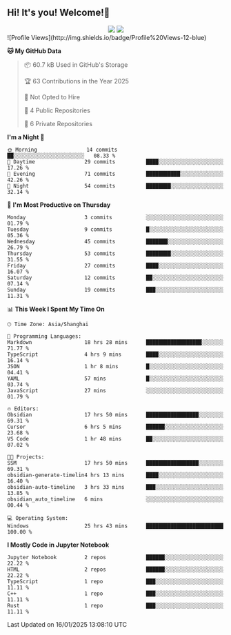 ## Hi! It's you! Welcome!👋
<div align="center">
  <img src="https://github-readme-stats.vercel.app/api/top-langs/?username=Shanshuimei" />
  <img src="https://github-readme-stats.vercel.app/api/wakatime?username=Shanshuisei&theme=transparent&hide_border=true&layout=compact&langs_count=22" />
</div>
<!--START_SECTION:waka-->
![Profile Views](http://img.shields.io/badge/Profile%20Views-12-blue)

**🐱 My GitHub Data** 

> 📦 60.7 kB Used in GitHub's Storage 
 > 
> 🏆 63 Contributions in the Year 2025
 > 
> 🚫 Not Opted to Hire
 > 
> 📜 4 Public Repositories 
 > 
> 🔑 6 Private Repositories 
 > 
**I'm a Night 🦉** 

```text
🌞 Morning                14 commits          ██░░░░░░░░░░░░░░░░░░░░░░░   08.33 % 
🌆 Daytime                29 commits          ████░░░░░░░░░░░░░░░░░░░░░   17.26 % 
🌃 Evening                71 commits          ███████████░░░░░░░░░░░░░░   42.26 % 
🌙 Night                  54 commits          ████████░░░░░░░░░░░░░░░░░   32.14 % 
```
📅 **I'm Most Productive on Thursday** 

```text
Monday                   3 commits           ░░░░░░░░░░░░░░░░░░░░░░░░░   01.79 % 
Tuesday                  9 commits           █░░░░░░░░░░░░░░░░░░░░░░░░   05.36 % 
Wednesday                45 commits          ███████░░░░░░░░░░░░░░░░░░   26.79 % 
Thursday                 53 commits          ████████░░░░░░░░░░░░░░░░░   31.55 % 
Friday                   27 commits          ████░░░░░░░░░░░░░░░░░░░░░   16.07 % 
Saturday                 12 commits          ██░░░░░░░░░░░░░░░░░░░░░░░   07.14 % 
Sunday                   19 commits          ███░░░░░░░░░░░░░░░░░░░░░░   11.31 % 
```


📊 **This Week I Spent My Time On** 

```text
🕑︎ Time Zone: Asia/Shanghai

💬 Programming Languages: 
Markdown                 18 hrs 28 mins      ██████████████████░░░░░░░   71.77 % 
TypeScript               4 hrs 9 mins        ████░░░░░░░░░░░░░░░░░░░░░   16.14 % 
JSON                     1 hr 8 mins         █░░░░░░░░░░░░░░░░░░░░░░░░   04.41 % 
YAML                     57 mins             █░░░░░░░░░░░░░░░░░░░░░░░░   03.74 % 
JavaScript               27 mins             ░░░░░░░░░░░░░░░░░░░░░░░░░   01.79 % 

🔥 Editors: 
Obsidian                 17 hrs 50 mins      █████████████████░░░░░░░░   69.31 % 
Cursor                   6 hrs 5 mins        ██████░░░░░░░░░░░░░░░░░░░   23.68 % 
VS Code                  1 hr 48 mins        ██░░░░░░░░░░░░░░░░░░░░░░░   07.02 % 

🐱‍💻 Projects: 
SSM                      17 hrs 50 mins      █████████████████░░░░░░░░   69.31 % 
obsidian-generate-timelin4 hrs 13 mins       ████░░░░░░░░░░░░░░░░░░░░░   16.40 % 
obsidian-auto-timeline   3 hrs 33 mins       ███░░░░░░░░░░░░░░░░░░░░░░   13.85 % 
obsidian_auto_timeline   6 mins              ░░░░░░░░░░░░░░░░░░░░░░░░░   00.44 % 

💻 Operating System: 
Windows                  25 hrs 43 mins      █████████████████████████   100.00 % 
```

**I Mostly Code in Jupyter Notebook** 

```text
Jupyter Notebook         2 repos             ██████░░░░░░░░░░░░░░░░░░░   22.22 % 
HTML                     2 repos             ██████░░░░░░░░░░░░░░░░░░░   22.22 % 
TypeScript               1 repo              ███░░░░░░░░░░░░░░░░░░░░░░   11.11 % 
C++                      1 repo              ███░░░░░░░░░░░░░░░░░░░░░░   11.11 % 
Rust                     1 repo              ███░░░░░░░░░░░░░░░░░░░░░░   11.11 % 
```




 Last Updated on 16/01/2025 13:08:10 UTC
<!--END_SECTION:waka-->

<!--
**Shanshuimei/Shanshuimei** is a ✨ _special_ ✨ repository because its `README.md` (this file) appears on your GitHub profile.

Here are some ideas to get you started:

- 🔭 I’m currently working on ...
- 🌱 I’m currently learning ...
- 👯 I’m looking to collaborate on ...
- 🤔 I’m looking for help with ...
- 💬 Ask me about ...
- 📫 How to reach me: ...
- 😄 Pronouns: ...
- ⚡ Fun fact: ...
-->
